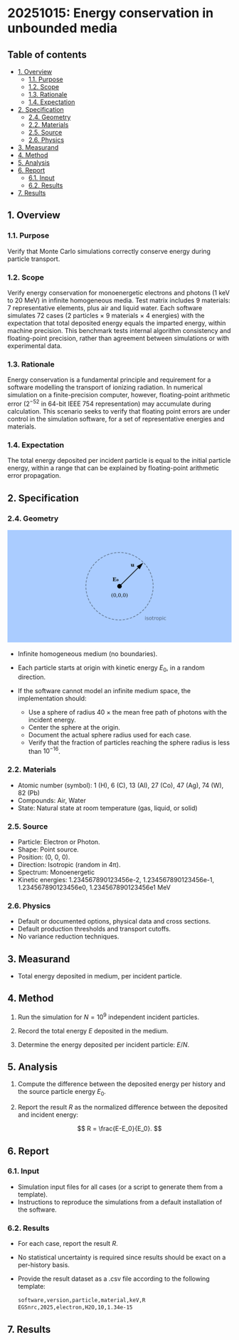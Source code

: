 # 20251015: Energy conservation in unbounded media <!-- omit in toc -->

## Table of contents <!-- omit in toc -->

- [1. Overview](#1-overview)
  - [1.1. Purpose](#11-purpose)
  - [1.2. Scope](#12-scope)
  - [1.3. Rationale](#13-rationale)
  - [1.4. Expectation](#14-expectation)
- [2. Specification](#2-specification)
  - [2.4. Geometry](#24-geometry)
  - [2.2. Materials](#22-materials)
  - [2.5. Source](#25-source)
  - [2.6. Physics](#26-physics)
- [3. Measurand](#3-measurand)
- [4. Method](#4-method)
- [5. Analysis](#5-analysis)
- [6. Report](#6-report)
  - [6.1. Input](#61-input)
  - [6.2. Results](#62-results)
- [7. Results](#7-results)

## 1. Overview

### 1.1. Purpose

Verify that Monte Carlo simulations correctly conserve energy during particle transport.

### 1.2. Scope

Verify energy conservation for monoenergetic electrons and photons (1 keV to 20 MeV) in infinite homogeneous media. Test matrix includes 9 materials: 7 representative elements, plus air and liquid water. Each software simulates 72 cases (2 particles × 9 materials × 4 energies) with the expectation that total deposited energy equals the imparted energy, within machine precision. This benchmark tests internal algorithm consistency and floating-point precision, rather than agreement between simulations or with experimental data.

### 1.3. Rationale

Energy conservation is a fundamental principle and requirement for a software modelling the transport of ionizing radiation. In numerical simulation on a finite-precision computer, however, floating-point arithmetic error ($2^{-52}$ in 64-bit IEEE 754 representation) may accumulate during calculation. This scenario seeks to verify that floating point errors are under control in the simulation software, for a set of representative energies and materials.

### 1.4. Expectation

The total energy deposited per incident particle is equal to the initial particle energy, within a range that can be explained by floating-point arithmetic error propagation.

## 2. Specification

### 2.4. Geometry

![diagram.png](assets/diagram.png)

- Infinite homogeneous medium (no boundaries).

- Each particle starts at origin with kinetic energy $E_0$, in a random direction.

- If the software cannot model an infinite medium space, the implementation should:

  - Use a sphere of radius 40 × the mean free path of photons with the incident energy.
  - Center the sphere at the origin.
  - Document the actual sphere radius used for each case.
  - Verify that the fraction of particles reaching the sphere radius is less than $10^{-16}$.

### 2.2. Materials

- Atomic number (symbol): 1 (H), 6 (C), 13 (Al), 27 (Co), 47 (Ag), 74 (W), 82 (Pb)
- Compounds: Air, Water
- State: Natural state at room temperature (gas, liquid, or solid)

### 2.5. Source

- Particle: Electron or Photon.
- Shape: Point source.
- Position: (0, 0, 0).
- Direction: Isotropic (random in 4π).
- Spectrum: Monoenergetic
- Kinetic energies: 1.234567890123456e-2, 1.234567890123456e-1, 1.234567890123456e0, 1.234567890123456e1 MeV

### 2.6. Physics

- Default or documented options, physical data and cross sections.
- Default production thresholds and transport cutoffs.
- No variance reduction techniques.

## 3. Measurand

- Total energy deposited in medium, per incident particle.

## 4. Method

1. Run the simulation for $N=10^9$ independent incident particles.

2. Record the total energy $E$ deposited in the medium.

3. Determine the energy deposited per incident particle: $E/N$.

## 5. Analysis

1. Compute the difference between the deposited energy per history and the source particle energy $E_0$.

2. Report the result $R$ as the normalized difference between the deposited and incident energy:

  $$
  R = \frac{E-E_0}{E_0}.
  $$

## 6. Report

### 6.1. Input

- Simulation input files for all cases (or a script to generate them from a template).
- Instructions to reproduce the simulations from a default installation of the software.

### 6.2. Results

- For each case, report the result $R$.
- No statistical uncertainty is required since results should be exact on a per-history basis.
- Provide the result dataset as a .csv file according to the following template:

  ```csv
  software,version,particle,material,keV,R
  EGSnrc,2025,electron,H2O,10,1.34e-15
  ```

## 7. Results
